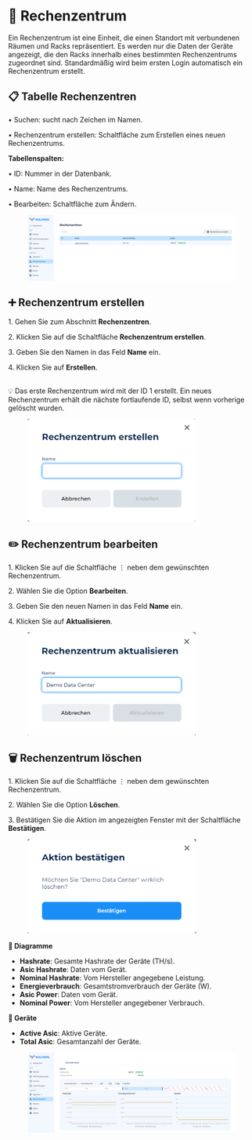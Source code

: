 # 🏢 Rechenzentrum

Ein Rechenzentrum ist eine Einheit, die einen Standort mit verbundenen Räumen und Racks repräsentiert. Es werden nur die Daten der Geräte angezeigt, die den Racks innerhalb eines bestimmten Rechenzentrums zugeordnet sind. Standardmäßig wird beim ersten Login automatisch ein Rechenzentrum erstellt.

## **📋 Tabelle Rechenzentren**

• Suchen: sucht nach Zeichen im Namen.

• Rechenzentrum erstellen: Schaltfläche zum Erstellen eines neuen Rechenzentrums.

**Tabellenspalten:**

• ID: Nummer in der Datenbank.

• Name: Name des Rechenzentrums.

• Bearbeiten: Schaltfläche zum Ändern.

<figure><img src="../../.gitbook/assets/image (21).png" alt=""><figcaption></figcaption></figure>

## ➕ Rechenzentrum erstellen

1\. Gehen Sie zum Abschnitt **Rechenzentren**.

2\. Klicken Sie auf die Schaltfläche **Rechenzentrum erstellen**.

3\. Geben Sie den Namen in das Feld **Name** ein.

4\. Klicken Sie auf **Erstellen**.

\
💡 Das erste Rechenzentrum wird mit der ID 1 erstellt. Ein neues Rechenzentrum erhält die nächste fortlaufende ID, selbst wenn vorherige gelöscht wurden.

<figure><img src="../../.gitbook/assets/image (22).png" alt="" width="342"><figcaption></figcaption></figure>

## **✏️ Rechenzentrum bearbeiten**

1\. Klicken Sie auf die Schaltfläche ⋮ neben dem gewünschten Rechenzentrum.

2\. Wählen Sie die Option **Bearbeiten**.

3\. Geben Sie den neuen Namen in das Feld **Name** ein.

4\. Klicken Sie auf **Aktualisieren**.

<figure><img src="../../.gitbook/assets/image (23).png" alt="" width="343"><figcaption></figcaption></figure>

## **🗑️ Rechenzentrum löschen**

1\. Klicken Sie auf die Schaltfläche ⋮ neben dem gewünschten Rechenzentrum.

2\. Wählen Sie die Option **Löschen**.

3\. Bestätigen Sie die Aktion im angezeigten Fenster mit der Schaltfläche **Bestätigen**.

<figure><img src="../../.gitbook/assets/image (24).png" alt="" width="344"><figcaption></figcaption></figure>

**🔹 Diagramme**

* **Hashrate**: Gesamte Hashrate der Geräte (TH/s).
* **Asic Hashrate**: Daten vom Gerät.
* **Nominal Hashrate**: Vom Hersteller angegebene Leistung.
* **Energieverbrauch**: Gesamtstromverbrauch der Geräte (W).
* **Asic Power**: Daten vom Gerät.
* **Nominal Power**: Vom Hersteller angegebener Verbrauch.

**🔹 Geräte**

* **Active Asic**: Aktive Geräte.
* **Total Asic**: Gesamtanzahl der Geräte.

<figure><img src="../../.gitbook/assets/image (25).png" alt=""><figcaption></figcaption></figure>

